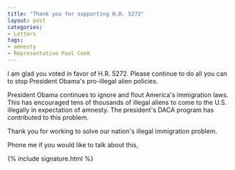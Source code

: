 ```yaml
---
title: "Thank you for supporting H.R. 5272"
layout: post
categories:
- Letters
tags:
- amnesty
- Representative Paul Cook
---
```


I am glad you voted in favor of H.R. 5272. Please continue to do all you can to stop President Obama's pro-illegal alien policies.

President Obama continues to ignore and flout America's immigration laws. This has encouraged tens of thousands of illegal aliens to come to the U.S. illegally in expectation of amnesty. The president's DACA program has contributed to this problem.

Thank you for working to solve our nation's illegal immigration problem.

Phone me if you would like to talk about this,

{% include signature.html %}
